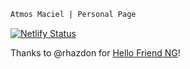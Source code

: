 ```markdown
Atmos Maciel | Personal Page
```

[![Netlify Status](https://api.netlify.com/api/v1/badges/adc22234-1c95-4f0a-9c3b-7c789eda1721/deploy-status)](https://app.netlify.com/sites/atmosmps/deploys)

Thanks to @rhazdon for [Hello Friend NG](https://github.com/rhazdon/hugo-theme-hello-friend-ng)!
